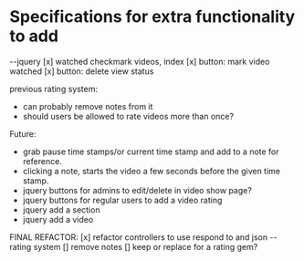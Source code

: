 # Specifications for extra functionality to add

--jquery
[x] watched checkmark videos, index
[x] button: mark video watched
[x] button: delete view status 


previous rating system:
- can probably remove notes from it
- should users be allowed to rate videos more than once?


Future:
- grab pause time stamps/or current time stamp and add to a note for reference.
- clicking a note, starts the video a few seconds before the given time stamp.
- jquery buttons for admins to edit/delete in video show page?
- jquery buttons for regular users to add a video rating
- jquery add a section
- jquery add a video

FINAL REFACTOR:
[x] refactor controllers to use respond to and json
-- rating system 
[] remove notes
[] keep or replace for a rating gem?
